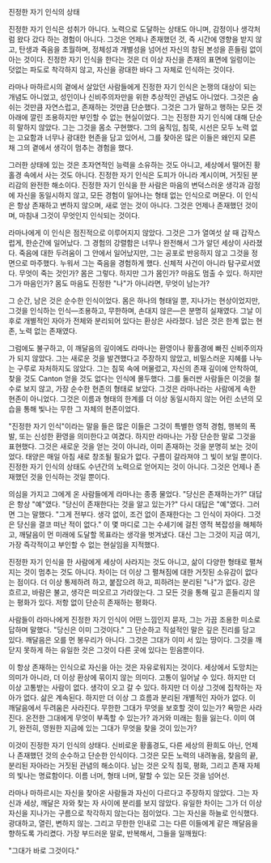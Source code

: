 진정한 자기 인식의 상태

진정한 자기 인식은 성취가 아니다. 노력으로 도달하는 상태도 아니며, 감정이나 생각처럼 왔다 갔다 하는 경험이 아니다. 그것은 언제나 존재했던 것, 즉 시간에 영향을 받지 않고, 탄생과 죽음을 초월하며, 정체성과 개별성을 넘어선 자신의 참된 본성을 흔들림 없이 아는 것이다. 진정한 자기 인식을 한다는 것은 더 이상 자신을 존재의 표면에 일렁이는 덧없는 파도로 착각하지 않고, 자신을 광대한 바다 그 자체로 인식하는 것이다.

라마나 마하르시의 곁에서 살았던 사람들에게 진정한 자기 인식은 논쟁의 대상이 되는 개념도 아니었고, 성인이나 신비주의자만을 위한 추상적인 관념도 아니었다. 그것은 숨 쉬는 것만큼 자연스럽고, 존재하는 것만큼 단순했다. 그것은 그가 말하고 행하는 모든 것 아래에 깔린 조용하지만 부인할 수 없는 현실이었다. 그는 진정한 자기 인식에 대해 단순히 말하지 않았다. 그는 그것을 몸소 구현했다. 그의 움직임, 침묵, 시선은 모두 노력 없는 고요함과 너무나 광대한 현존을 담고 있어서, 그를 찾아온 많은 이들은 왜인지 모른 채 그의 곁에서 생각이 멈추는 경험을 했다.

그러한 상태에 있는 것은 초자연적인 능력을 소유하는 것도 아니고, 세상에서 떨어진 황홀경 속에서 사는 것도 아니다. 진정한 자기 인식은 도피가 아니라 계시이며, 거짓된 분리감의 완전한 해소이다. 진정한 자기 인식을 한 사람은 마음의 변덕스러운 생각과 감정에 자신을 동일시하지 않고, 모든 경험이 일어나는 형태 없는 인식으로 머문다. 이 인식은 항상 존재하고 변하지 않으며, 새로 얻는 것이 아니다. 그것은 언제나 존재했던 것이며, 마침내 그것이 무엇인지 인식되는 것이다.

라마나에게 이 인식은 점진적으로 이루어지지 않았다. 그것은 그가 열여섯 살 때 갑작스럽게, 한순간에 일어났다. 그 경험의 강렬함은 너무나 완전해서 그가 알던 세상이 사라졌다. 죽음에 대한 두려움이 그 안에서 일어났지만, 그는 공포로 반응하지 않고 그것을 정면으로 마주했다. 누워서 그는 죽음을 경험하게 했다. 신체적 사건이 아니라 탐구로서였다. 무엇이 죽는 것인가? 몸은 그렇다. 하지만 그가 몸인가? 마음도 멈출 수 있다. 하지만 그가 마음인가? 몸도 마음도 진정한 "나"가 아니라면, 무엇이 남는가?

그 순간, 남은 것은 순수한 인식이었다. 몸은 하나의 형태일 뿐, 지나가는 현상이었지만, 그것을 인식하는 인식—조용하고, 무한하며, 손대지 않은—은 분명히 실재였다. 그날 이후로 개별적인 자아가 전체와 분리되어 있다는 환상은 사라졌다. 남은 것은 한계 없는 현존, 노력 없는 존재였다.

그럼에도 불구하고, 이 깨달음의 깊이에도 라마나는 환영이나 황홀경에 빠진 신비주의자가 되지 않았다. 그는 새로운 것을 발견했다고 주장하지 않았고, 비밀스러운 지혜를 나누는 구루로 자처하지도 않았다. 그는 침묵 속에 머물렀고, 자신의 존재 깊이에 안착하여, 찾을 것도 Canton 얻을 것도 없다는 인식에 몰두했다. 그를 둘러싼 사람들은 이것을 철수로 보지 않고, 가장 순수한 현존의 형태로 보았다. 그것은 라마나라는 사람에게 속한 현존이 아니었다. 그것은 이름과 형태의 한계를 더 이상 동일시하지 않는 어린 소년의 모습을 통해 빛나는 무한 그 자체의 현존이었다.

"진정한 자기 인식"이라는 말을 들은 많은 이들은 그것이 특별한 영적 경험, 행복의 폭발, 또는 신성한 환영을 의미한다고 여겼다. 하지만 라마나는 가장 단순한 말로 그것을 표현했다. 그것은 새로운 것을 얻는 것이 아니라, 이미 존재하는 것을 분명히 보는 것이었다. 태양은 매일 아침 새로 창조될 필요가 없다. 구름이 갈라져야 그 빛이 보일 뿐이다. 진정한 자기 인식의 상태도 수년간의 노력으로 얻어지는 것이 아니다. 그것은 언제나 존재했던 것을 인식하는 것일 뿐이다.

의심을 가지고 그에게 온 사람들에게 라마나는 종종 물었다. "당신은 존재하는가?" 대답은 항상 "예"였다. "당신이 존재한다는 것을 알고 있는가?" 다시 대답은 "예"였다. 그러면 그는 말했다. "그게 전부다. 생각 없이, 조건 없이 존재한다는 그 인식이 자아다. 그것은 당신을 결코 떠난 적이 없다." 이 몇 마디로 그는 수세기에 걸친 영적 복잡성을 해체하고, 깨달음이 먼 미래에 도달할 목표라는 생각을 벗겨냈다. 대신 그는 그것이 지금 여기, 가장 즉각적이고 부인할 수 없는 현실임을 지적했다.

진정한 자기 인식을 한 사람에게 세상이 사라지는 것도 아니고, 삶이 다양한 형태로 펼쳐지는 것이 멈추는 것도 아니다. 차이는 더 이상 그 펼쳐짐에 대한 거짓된 소유감이 없다는 점이다. 더 이상 통제하려 하고, 붙잡으려 하고, 피하려는 분리된 "나"가 없다. 강은 흐르고, 바람은 불고, 생각은 떠오르고 가라앉는다. 그 모든 것을 통해 깊고 흔들리지 않는 평화가 있다. 저항 없이 단순히 존재하는 평화다.

사람들이 라마나에게 진정한 자기 인식이 어떤 느낌인지 묻자, 그는 가끔 조용한 미소로 답하며 말했다. "당신은 이미 그것이다." 그 단순하고 직설적인 말은 깊은 진리를 담고 있다. 깨달음은 오를 먼 봉우리가 아니다. 그것은 그대가 이미 서 있는 땅이다. 그것을 깨닫지 못하게 하는 유일한 것은 그것이 다른 곳에 있다는 믿음뿐이다.

이 항상 존재하는 인식으로 자신을 아는 것은 자유로워지는 것이다. 세상에서 도망치는 의미가 아니라, 더 이상 환상에 묶이지 않는 의미다. 고통이 일어날 수 있다. 하지만 더 이상 고통받는 사람이 없다. 생각이 오고 갈 수 있다. 하지만 더 이상 그것에 집착하는 자아가 없다. 삶은 계속된다. 하지만 더 이상 그 흐름과 분리된 개별적인 자아가 없다. 이 깨달음에서 두려움은 사라진다. 무한한 그대가 무엇을 보호할 것이 있는가? 욕망은 사라진다. 온전한 그대에게 무엇이 부족할 수 있는가? 과거와 미래는 힘을 잃는다. 이미 여기, 완전히, 영원한 지금에 있는 그대가 무엇을 찾을 것이 있는가?

이것이 진정한 자기 인식의 상태다. 신비로운 황홀경도, 다른 세상의 환희도 아닌, 언제나 존재했던 것의 순수하고 단순한 인식이다. 그것은 모든 노력의 내려놓음, 찾음의 끝, 분리된 자아라는 거짓된 관념의 해소이다. 남는 것은 오직 침묵, 평화, 그리고 존재 자체의 빛나는 명료함이다. 이름 너머, 형태 너머, 말할 수 있는 모든 것을 넘어선.

라마나 마하르시는 자신을 찾아온 사람들과 자신이 다르다고 주장하지 않았다. 그는 자신과 세상, 깨달은 자와 찾는 자 사이에 분리를 보지 않았다. 유일한 차이는 그가 더 이상 자신을 지나가는 구름으로 착각하지 않는다는 점이었다. 그는 자신을 하늘로 인식했다. 광대하고, 열린, 변하지 않는. 그리고 무한한 인내로 그는 다른 이들에게 같은 깨달음을 향하도록 가리켰다. 가장 부드러운 말로, 반복해서, 그들을 일깨웠다:

"그대가 바로 그것이다."